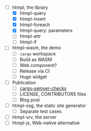 - [ ] htmpl, the library
    - [x] htmpl-query
    - [x] htmpl-insert
    - [x] htmpl-foreach
    - [x] htmpl-query: parameters
    - [ ] htmpl-attr
    - [ ] htmpl-if
- [ ] htmpl-wasm, the demo
    - [ ] `cargo` workspace
    - [ ] Build as WASM
    - [ ] Web component?
    - [ ] Release via CI
    - [ ] Hugo widget
- [ ] Publication
    - [ ] [cargo-semver-checks](https://crates.io/crates/cargo-semver-checks)
    - [ ] LICENSE, CONTRIBUTORS files
    - [ ] Blog post
- [ ] htmpl-ssg, the static site generator
    - [ ] Separate test cases
- [ ] htmpl-srv, the server
- [ ] htmpl-js, Web-native alternative
